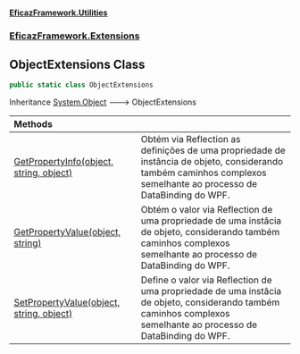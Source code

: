 #### [EficazFramework.Utilities](EficazFrameworkUtilities.md 'EficazFramework Utilities')
### [EficazFramework.Extensions](EficazFrameworkUtilities.md#EficazFramework_Extensions 'EficazFramework.Extensions')
## ObjectExtensions Class
```csharp
public static class ObjectExtensions
```

Inheritance [System.Object](https://docs.microsoft.com/en-us/dotnet/api/System.Object 'System.Object') &#129106; ObjectExtensions  

| Methods | |
| :--- | :--- |
| [GetPropertyInfo(object, string, object)](ObjectExtensions_GetPropertyInfo(object_string_object).md 'EficazFramework.Extensions.ObjectExtensions.GetPropertyInfo(object, string, object)') | Obtém via Reflection as definições de uma propriedade de instância de objeto, considerando também caminhos complexos<br/>semelhante ao processo de DataBinding do WPF.<br/> |
| [GetPropertyValue(object, string)](ObjectExtensions_GetPropertyValue(object_string).md 'EficazFramework.Extensions.ObjectExtensions.GetPropertyValue(object, string)') | Obtém o valor via Reflection de uma propriedade de uma instâcia de objeto, considerando também caminhos complexos<br/>semelhante ao processo de DataBinding do WPF.<br/> |
| [SetPropertyValue(object, string, object)](ObjectExtensions_SetPropertyValue(object_string_object).md 'EficazFramework.Extensions.ObjectExtensions.SetPropertyValue(object, string, object)') | Define o valor via Reflection de uma propriedade de uma instâcia de objeto, considerando também caminhos complexos<br/>semelhante ao processo de DataBinding do WPF.<br/> |
